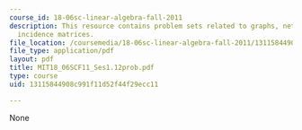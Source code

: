 ```yaml
---
course_id: 18-06sc-linear-algebra-fall-2011
description: This resource contains problem sets related to graphs, networks, and
  incidence matrices.
file_location: /coursemedia/18-06sc-linear-algebra-fall-2011/13115844908c991f11d52f44f29ecc11_MIT18_06SCF11_Ses1.12prob.pdf
file_type: application/pdf
layout: pdf
title: MIT18_06SCF11_Ses1.12prob.pdf
type: course
uid: 13115844908c991f11d52f44f29ecc11

---
```

None